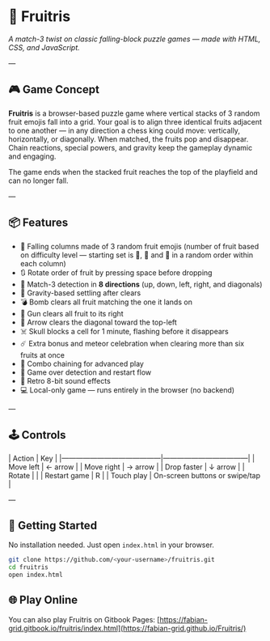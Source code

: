 # 🍇 Fruitris

*A match-3 twist on classic falling-block puzzle games — made with HTML, CSS, and JavaScript.*

—

## 🎮 Game Concept

**Fruitris** is a browser-based puzzle game where vertical stacks of 3 random fruit emojis fall into a grid. Your goal is to align three identical fruits adjacent to one another — in any direction a chess king could move: vertically, horizontally, or diagonally. When matched, the fruits pop and disappear. Chain reactions, special powers, and gravity keep the gameplay dynamic and engaging.

The game ends when the stacked fruit reaches the top of the playfield and can no longer fall.

—

## 📦 Features

- 🥥 Falling columns made of 3 random fruit emojis (number of fruit based on difficulty level — starting set is 🥥, 🍌 and 🍇 in a random order within each column)
- 🔃 Rotate order of fruit by pressing space before dropping
- 🧠 Match-3 detection in **8 directions** (up, down, left, right, and diagonals)
- 🍒 Gravity-based settling after clears
- 💣 Bomb clears all fruit matching the one it lands on
- 🔫 Gun clears all fruit to its right
- 🏹 Arrow clears the diagonal toward the top-left
- ☠️ Skull blocks a cell for 1 minute, flashing before it disappears
- ☄️ Extra bonus and meteor celebration when clearing more than six fruits at once
- 🍊 Combo chaining for advanced play
- 🍏 Game over detection and restart flow
- 🎵 Retro 8-bit sound effects
- 💻 Local-only game — runs entirely in the browser (no backend)

—

## 🕹️ Controls

| Action       | Key        |
|——————————————|————————————|
| Move left    | ← arrow    |
| Move right   | → arrow    |
| Drop faster  | ↓ arrow    |
| Rotate       | <space>    |
| Restart game | R |
| Touch play   | On-screen buttons or swipe/tap |

—

## 🚀 Getting Started

No installation needed. Just open `index.html` in your browser.

```bash
git clone https://github.com/<your-username>/fruitris.git
cd fruitris
open index.html
```

## 🌐 Play Online

You can also play Fruitris on Gitbook Pages:
[https://fabian-grid.gitbook.io/fruitris/index.html](https://fabian-grid.github.io/Fruitris/)
